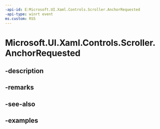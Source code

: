 ```yaml
---
-api-id: E:Microsoft.UI.Xaml.Controls.Scroller.AnchorRequested
-api-type: winrt event
ms.custom: RS5
---
```


<!-- Event syntax.
public event TypedEventHandler AnchorRequested<Scroller, ScrollerAnchorRequestedEventArgs>
-->

# Microsoft.UI.Xaml.Controls.Scroller.AnchorRequested

## -description

## -remarks

## -see-also

## -examples

